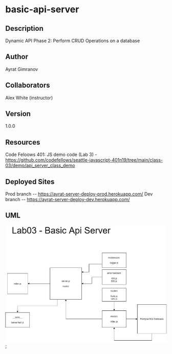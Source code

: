 # basic-api-server

## Description

Dynamic API Phase 2: Perform CRUD Operations on a database

## Author

Ayrat Gimranov

## Collaborators

Alex White (instructor)

## Version

1.0.0

## Resources

Code Feloows 401: JS demo code (Lab 3) - <https://github.com/codefellows/seattle-javascript-401n19/tree/main/class-03/demo/api_server_class_demo>

## Deployed Sites

Prod branch -- https://ayrat-server-deploy-prod.herokuapp.com/
Dev branch -- https://ayrat-server-deploy-dev.herokuapp.com/

## UML


![lab3-UML](./img/lab3UML.png);